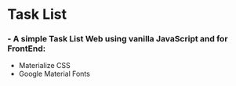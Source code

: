# Task List

### - A simple Task List Web using vanilla JavaScript and for FrontEnd:

- Materialize CSS
- Google Material Fonts
